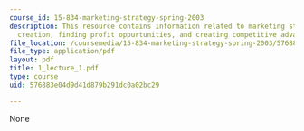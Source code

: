 ```yaml
---
course_id: 15-834-marketing-strategy-spring-2003
description: This resource contains information related to marketing strategy, value
  creation, finding profit oppurtunities, and creating competitive advantage.
file_location: /coursemedia/15-834-marketing-strategy-spring-2003/576883e04d9d41d879b291dc0a02bc29_1_lecture_1.pdf
file_type: application/pdf
layout: pdf
title: 1_lecture_1.pdf
type: course
uid: 576883e04d9d41d879b291dc0a02bc29

---
```

None